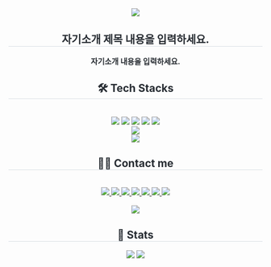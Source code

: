 <div align= "center">
    <img src="https://capsule-render.vercel.app/api?type=waving&color=ff69b4&height=240&text=Hello%20Word!&animation=&fontColor=ffffff& fontSize=90" />
    </div>
    <div align= "center"> 
    <h2 style="border-bottom: 1px solid #d8dee4; color: #282d33;"> 자기소개 제목 내용을 입력하세요. </h2>  
    <div style="font-weight: 700; font-size: 15px; text-align: center; color: #282d33;"> 자기소개 내용을 입력하세요. </div> 
    </div>
    <div align= "center">
    <h2 style="border-bottom: 1px solid #d8dee4; color: #282d33;"> 🛠️ Tech Stacks </h2> <br> 
    <div style="margin: 0 auto; text-align: center;" align= "center"> 
        <img src="https://img.shields.io/badge/Windows10-0078D6?style=flat&logo=Windows10&logoColor=white"/>
        <img src="https://img.shields.io/badge/Visualstudio-5C2D91?style=flat&logo=Visualstudio&logoColor=white"/>
        <img src="https://img.shields.io/badge/PyCharm-000000?style=flat&logo=PyCharm&logoColor=white"/>
        <img src="https://img.shields.io/badge/python-3776AB?style=flat&logo=python&logoColor=white"/>
        <img src="https://img.shields.io/badge/Node.js-339933?style=flat&logo=Node.js&logoColor=white"/>
        <img src="https://img.shields.io/badge/MySQL-4479A1?style=flat&logo=MySQL&logoColor=white"/>
        <img src="https://img.shields.io/badge/Vue.js-4FC08D?style=flat&logo=Vue.js&logoColor=whitek"/>
        <img src="https://img.shields.io/badge/Bootstrap-7952B3?style=flat&logo=Bootstrap&logoColor=white">
        <img src="https://img.shields.io/badge/Django-092E20?style=flat&logo=Django&logoColor=white">
        <img src="https://img.shields.io/badge/Discord-5865F2?style=flat&logo=Discord&logoColor=white">
        <img src="https://img.shields.io/badge/Figma-F24E1E?style=flat&logo=Figma&logoColor=white">
        <img src="https://img.shields.io/badge/Github-181717?style=flat&logo=Github&logoColor=white">
        <br/>
        <img src="https://img.shields.io/badge/NGINX-009639?style=flat&logo=NGINX&logoColor=white"/>
        <img src="https://img.shields.io/badge/FastAPI-009688?style=flat&logo=FastAPI&logoColor=white"/>
        <img src="https://img.shields.io/badge/CentOS-262577?style=flat&logo=CentOS&logoColor=white"/>
        <img src="https://img.shields.io/badge/OpenAI-412991?style=flat&logo=OpenAI&logoColor=white"/>
        <img src="https://img.shields.io/badge/Notion-000000?style=flat&logo=Notion&logoColor=white">
        <br/><img src="https://img.shields.io/badge/Slack-4A154B?style=flat&logo=Slack&logoColor=white">
        </div>
    </div>
    <div align= "center">
    <h2 style="border-bottom: 1px solid #d8dee4; color: #282d33;"> 🧑‍💻 Contact me </h2> <br> 
    <div align= "center"> 
        <a href=https://www.notion.so/9508031bd5054ac1832661ce1c8e5598?pvs=4> 
        <img src="https://img.shields.io/badge/Notion-000000?style=flat&logo=Notion&logoColor=white&link=https://www.notion.so/9508031bd5054ac1832661ce1c8e5598?pvs=4"> </a>
        <a href=mailto:https://mail.google.com/mail/u/0/#inbox?compose=new> 
        <img src="https://img.shields.io/badge/Gmail-EA4335?style=flat&logo=Gmail&logoColor=white&link=mailto:https://mail.google.com/mail/u/0/#inbox?compose=new"> </a>
        <a href=https://www.facebook.com/?locale=ko_KR> 
        <img src="https://img.shields.io/badge/Facebook-1877F2?style=flat&logo=Facebook&logoColor=white&link=https://www.facebook.com/?locale=ko_KR"> </a>
        <a href=https://www.instagram.com/> 
        <img src="https://img.shields.io/badge/Instagram-E4405F?style=flat&logo=Instagram&logoColor=white&link=https://www.instagram.com/"> </a>
        <a href=https://velog.io/> 
        <img src="https://img.shields.io/badge/Velog-20C997?style=flat&logo=Velog&logoColor=white&link=https://velog.io/"> </a>
        <a href=https://blog.naver.com/hjy0859> 
        <img src="https://img.shields.io/badge/Naver-03C75A?style=flat&logo=Naver&logoColor=white&link=https://blog.naver.com/hjy0859"> </a>
        <a href=https://www.tistory.com/> 
        <img src="https://img.shields.io/badge/Tistory-000000?style=flat&logo=Tistory&logoColor=white&link=https://www.tistory.com/"> 
        </a>
    </div>  
    <br> 
    <div align= "center"> <a href="https://hits.seeyoufarm.com"> 
    <img src="https://hits.seeyoufarm.com/api/count/incr/badge.svg?url=https%3A%2F%2Fgithub.com%2FHeoWooYoung%2F&count_bg=%23000000&title_bg=%23000000&icon=github.svg&icon_color=%23FFFFFF&title=GitHub&edge_flat=false"/></a>
       </div> 
    </div>
    <div align= "center"> 
    <h2 style="border-bottom: 1px solid #d8dee4; color: #282d33;"> 🏅 Stats </h2> <div align= "center">
    <img src="https://github-readme-stats.vercel.app/api?username=HeoWooYoung&bg_color=180,ffc0cb,00000000&title_color=ffffff&text_color=ffffff"/>
    <img src="https://github-readme-stats.vercel.app/api/top-langs/?username=HeoWooYoung&layout=compact&bg_color=180,ffc0cb,00000000&title_color=ffffff&text_color=ffffff"/> 
    </div> 
</div>